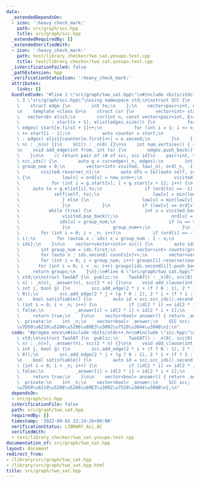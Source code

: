 ```yaml
---
data:
  _extendedDependsOn:
  - icon: ':heavy_check_mark:'
    path: src/graph/scc.hpp
    title: src/graph/scc.hpp
  _extendedRequiredBy: []
  _extendedVerifiedWith:
  - icon: ':heavy_check_mark:'
    path: test/library_checker/two_sat.yosupo.test.cpp
    title: test/library_checker/two_sat.yosupo.test.cpp
  _isVerificationFailed: false
  _pathExtension: hpp
  _verificationStatusIcon: ':heavy_check_mark:'
  attributes:
    links: []
  bundledCode: "#line 2 \"src/graph/two_sat.hpp\"\n#include <bits/stdc++.h>\n#line\
    \ 3 \"src/graph/scc.hpp\"\nusing namespace std;\n\nstruct SCC {\n    int _n;\n\
    \    struct edge {\n        int to;\n    };\n    vector<pair<int, edge>> edges;\n\
    \n    template <class E>\n    struct csr {\n        vector<int> start;\n     \
    \   vector<E> elist;\n        csr(int n, const vector<pair<int, E>>& edges)\n\
    \            : start(n + 1), elist(edges.size()) {\n            for (auto e :\
    \ edges) start[e.first + 1]++;\n            for (int i = 1; i <= n; i++) start[i]\
    \ += start[i - 1];\n            auto counter = start;\n            for (auto e\
    \ : edges) elist[counter[e.first]++] = e.second;\n        }\n    };\n\n    SCC(int\
    \ n) : _n(n) {}\n    SCC() : _n(0) {}\n\n    int num_vertices() { return _n; }\n\
    \n    void add_edge(int from, int to) {\n        edges.push_back({from, {to}});\n\
    \    }\n\n    // return pair of (# of scc, scc id)\n    pair<int, vector<int>>\
    \ scc_ids() {\n        auto g = csr<edge>(_n, edges);\n        int now_ord = 0,\
    \ group_num = 0;\n        vector<int> visited, low(_n), ord(_n, -1), ids(_n);\n\
    \        visited.reserve(_n);\n        auto dfs = [&](auto self, int v) -> void\
    \ {\n            low[v] = ord[v] = now_ord++;\n            visited.push_back(v);\n\
    \            for (int i = g.start[v]; i < g.start[v + 1]; i++) {\n           \
    \     auto to = g.elist[i].to;\n                if (ord[to] == -1) {\n       \
    \             self(self, to);\n                    low[v] = min(low[v], low[to]);\n\
    \                } else {\n                    low[v] = min(low[v], ord[to]);\n\
    \                }\n            }\n            if (low[v] == ord[v]) {\n     \
    \           while (true) {\n                    int u = visited.back();\n    \
    \                visited.pop_back();\n                    ord[u] = _n;\n     \
    \               ids[u] = group_num;\n                    if (u == v) break;\n\
    \                }\n                group_num++;\n            }\n        };\n\
    \        for (int i = 0; i < _n; i++)\n            if (ord[i] == -1) dfs(dfs,\
    \ i);\n        for (auto& x : ids) x = group_num - 1 - x;\n        return {group_num,\
    \ ids};\n    }\n\n    vector<vector<int>> scc() {\n        auto ids = scc_ids();\n\
    \        int group_num = ids.first;\n        vector<int> counts(group_num);\n\
    \        for (auto x : ids.second) counts[x]++;\n        vector<vector<int>> groups(ids.first);\n\
    \        for (int i = 0; i < group_num; i++) groups[i].reserve(counts[i]);\n \
    \       for (int i = 0; i < _n; i++) groups[ids.second[i]].push_back(i);\n   \
    \     return groups;\n    }\n};\n#line 4 \"src/graph/two_sat.hpp\"\nusing namespace\
    \ std;\n\nstruct TwoSAT {\n  public:\n    TwoSAT() : _n(0), scc(0) {}\n    TwoSAT(int\
    \ n) : _n(n), _answer(n), scc(2 * n) {}\n\n    void add_clause(int i, bool f,\
    \ int j, bool g) {\n        scc.add_edge(2 * i + (f ? 0 : 1), 2 * j + (g ? 1 :\
    \ 0));\n        scc.add_edge(2 * j + (g ? 0 : 1), 2 * i + (f ? 1 : 0));\n    }\n\
    \n    bool satisfiable() {\n        auto id = scc.scc_ids().second;\n        for\
    \ (int i = 0; i < _n; i++) {\n            if (id[2 * i] == id[2 * i + 1]) return\
    \ false;\n            _answer[i] = id[2 * i] < id[2 * i + 1];\n        }\n   \
    \     return true;\n    }\n\n    vector<bool> answer() { return _answer; }\n\n\
    \  private:\n    int _n;\n    vector<bool> _answer;\n    SCC scc;  // \u5F37\u9023\
    \u7D50\u6210\u5206\u5206\u89E3\u3092\u7528\u3044\u308B\n};\n"
  code: "#pragma once\n#include <bits/stdc++.h>\n#include \"scc.hpp\"\nusing namespace\
    \ std;\n\nstruct TwoSAT {\n  public:\n    TwoSAT() : _n(0), scc(0) {}\n    TwoSAT(int\
    \ n) : _n(n), _answer(n), scc(2 * n) {}\n\n    void add_clause(int i, bool f,\
    \ int j, bool g) {\n        scc.add_edge(2 * i + (f ? 0 : 1), 2 * j + (g ? 1 :\
    \ 0));\n        scc.add_edge(2 * j + (g ? 0 : 1), 2 * i + (f ? 1 : 0));\n    }\n\
    \n    bool satisfiable() {\n        auto id = scc.scc_ids().second;\n        for\
    \ (int i = 0; i < _n; i++) {\n            if (id[2 * i] == id[2 * i + 1]) return\
    \ false;\n            _answer[i] = id[2 * i] < id[2 * i + 1];\n        }\n   \
    \     return true;\n    }\n\n    vector<bool> answer() { return _answer; }\n\n\
    \  private:\n    int _n;\n    vector<bool> _answer;\n    SCC scc;  // \u5F37\u9023\
    \u7D50\u6210\u5206\u5206\u89E3\u3092\u7528\u3044\u308B\n};\n"
  dependsOn:
  - src/graph/scc.hpp
  isVerificationFile: false
  path: src/graph/two_sat.hpp
  requiredBy: []
  timestamp: '2022-09-01 22:24:26+09:00'
  verificationStatus: LIBRARY_ALL_AC
  verifiedWith:
  - test/library_checker/two_sat.yosupo.test.cpp
documentation_of: src/graph/two_sat.hpp
layout: document
redirect_from:
- /library/src/graph/two_sat.hpp
- /library/src/graph/two_sat.hpp.html
title: src/graph/two_sat.hpp
---
```

